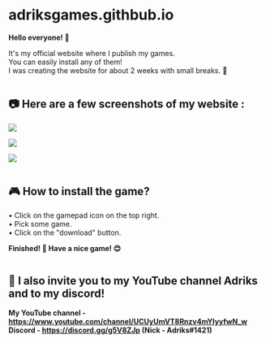 # adriksgames.githbub.io
<b>Hello everyone! 👋</b>

It's my official website where I publish my games.<br>
You can easily install any of them!<br>
I was creating the website for about 2 weeks with small breaks. 🤖<br>

<pre></pre>

## 📷 Here are a few screenshots of my website :

<img src='../../img/...'><br>

<img src='../../img/...'><br>

<img src='../../img/...'><br>

<pre></pre>

## 🎮 How to install the game?

• Click on the gamepad icon on the top right.<br>
• Pick some game.<br>
• Click on the "download" button.<br>

<b>Finished! 🎉 Have a nice game! 😊</b><br>

<pre></pre>

## 👀 I also invite you to my YouTube channel Adriks and to my discord!
<b>My YouTube channel - https://www.youtube.com/channel/UCUyUmVT8Rnzv4mYIyyfwN_w </b><br>
<b>Discord - https://discord.gg/g5V8ZJp (Nick - Adriks#1421) </b><br>